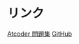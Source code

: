 # リンク

[Atcoder 問題集](https://atcoder.jp/contests/tessoku-book)
[GitHub](https://github.com/E869120/kyopro-tessoku)
